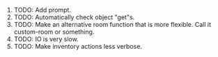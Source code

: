 1. TODO: Add prompt.
2. TODO: Automatically check object "get"s.
3. TODO: Make an alternative room function that is more flexible. Call it custom-room or something.
4. TODO: IO is very slow.
5. TODO: Make inventory actions less verbose.
